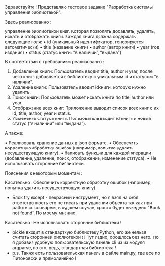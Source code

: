 Здравствуйте ! Представляю тестовое задание "Разработка системы управления библиотекой".

Здесь реализованно : 

управление библиотекой книг. Которая позволять добавлять, удалять, искать и отображать книги. Каждая книга должна содержать следующие поля:
 • id (уникальный идентификатор, генерируется автоматически)
 • title (название книги)
 • author (автор книги)
 • year (год издания)
 • status (статус книги: “в наличии”, “выдана”)

В соответствии с требованием реализованно :

 1. Добавление книги: Пользователь вводит title, author и year, после чего книга добавляется в библиотеку с уникальным id и статусом “в наличии”.
 2. Удаление книги: Пользователь вводит idкниги, которую нужно удалить.
 3. Поиск книги: Пользователь может искать книги по title, author или year.
 4. Отображение всех книг: Приложение выводит список всех книг с их id, title, author, year и status.
 5. Изменение статуса книги: Пользователь вводит id книги и новый статус (“в наличии” или “выдана”).

А также: 

 • Реализовать хранение данных в json формате.
 • Обеспечить корректную обработку ошибок (например, попытка удалить несуществующую книгу).
 • Написать функции для каждой операции (добавление, удаление, поиск, отображение, изменение статуса).
 • Не использовать сторонние библиотеки.

 Пояснения к некоторым моментам : 
 
 Касательно :  Обеспечить корректную обработку ошибок (например, попытка удалить несуществующую книгу). 
 
- Блок try except - пекрасный инструмент , но я взял на себя ответственность его не писать при удалении объекта так как при работе со словарем, в худшем случае, просто будет выведено "Book not found". По моему мнению.
 
Касательно : Не использовать сторонние библиотеки !
- pickle входит в стандартную библиотеку Python, его же нельзя считать сторонней библиотекой !? Тут ладно, обошлось без него. Но я добавил удобную пользовательскую панель cli из из модуля argparse, но это, ведь, стандартная библиотека !
- p.s. Также есть пользовательская панель в файле main.py, где все по Питоновски и прямолинейно !




